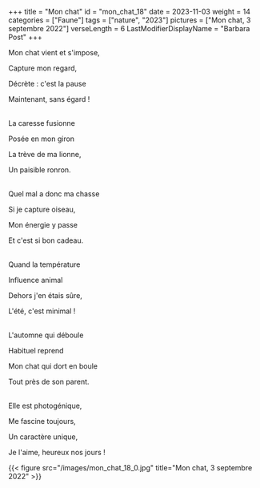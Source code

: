 +++
title = "Mon chat"
id = "mon_chat_18"
date = 2023-11-03
weight = 14
categories = ["Faune"]
tags = ["nature", "2023"]
pictures = ["Mon chat, 3 septembre 2022"]
verseLength = 6
LastModifierDisplayName = "Barbara Post"
+++

Mon chat vient et s'impose,

Capture mon regard,

Décrète : c'est la pause

Maintenant, sans égard !

 \
La caresse fusionne

Posée en mon giron

La trève de ma lionne,

Un paisible ronron.

 \
Quel mal a donc ma chasse

Si je capture oiseau,

Mon énergie y passe

Et c'est si bon cadeau.

 \
Quand la température

Influence animal

Dehors j'en étais sûre,

L'été, c'est minimal !

 \
L'automne qui déboule

Habituel reprend

Mon chat qui dort en boule

Tout près de son parent.

 \
Elle est photogénique,

Me fascine toujours,

Un caractère unique,

Je l'aime, heureux nos jours !

{{< figure src="/images/mon_chat_18_0.jpg" title="Mon chat, 3 septembre 2022" >}}
